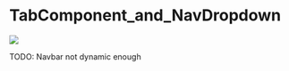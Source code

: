 # TabComponent_and_NavDropdown
![](https://s11.gifyu.com/images/Sgkjw.gif)

TODO: Navbar not dynamic enough
